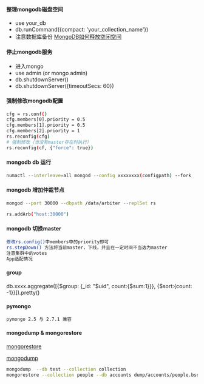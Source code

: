 #### 整理mongodb磁盘空间
* use your_db
* db.runCommand({compact: 'your_collection_name'})
* 注意数据库备份
[MongoDB如何释放空闲空间](https://zhuanlan.zhihu.com/p/38979077)



#### 停止mongodb服务
* 进入mongo 
* use admin (or mongo admin)
* db.shutdownServer()
* db.shutdownServer({timeoutSecs: 60})

#### 强制修改mongodb配置
``` bash
cfg = rs.conf()
cfg.members[0].priority = 0.5
cfg.members[1].priority = 0.5
cfg.members[2].priority = 1
rs.reconfig(cfg)
# 强制修改（当没有master存在时执行）
rs.reconfig(cf, {"force": true})
```

#### mongodb db 运行
``` bash
numactl --interleave=all mongod --config xxxxxxxx(configpath) --fork
```

#### mongodb 增加仲裁节点
``` bash
mongod --port 30000 --dbpath /data/arbiter --replSet rs

rs.addArb("host:30000")
```

#### mongodb 切换master
``` bash
修改rs.config()中members中的priority即可
rs.stepDown() 方法将当前master，下线，并且在一定时间不当选为master
注意集群中的votes
App适配情况
```


#### group
db.xxxx.aggregate([{$group: {_id: "$uid", count:{$sum:1}}}, {$sort:{count: -1}}]).pretty()

#### pymongo
``` bash
pymongo 2.5 与 2.7.1 兼容
```

#### mongodump & mongorestore
[mongorestore](https://docs.mongodb.com/v3.0/reference/program/mongorestore/)

[mongodump](https://docs.mongodb.com/v3.0/reference/program/mongodump/)
``` bash
mongodump  --db test --collection collection
mongorestore --collection people --db accounts dump/accounts/people.bson
```
